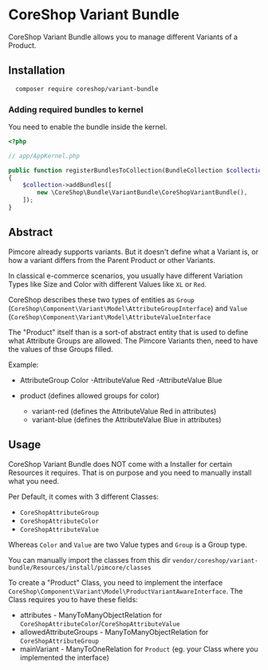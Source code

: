 # CoreShop Variant Bundle

CoreShop Variant Bundle allows you to manage different Variants of a Product.

## Installation
```bash
  composer require coreshop/variant-bundle
```

### Adding required bundles to kernel
You need to enable the bundle inside the kernel.

```php
<?php

// app/AppKernel.php

public function registerBundlesToCollection(BundleCollection $collection)
{
    $collection->addBundles([
        new \CoreShop\Bundle\VariantBundle\CoreShopVariantBundle(),
    ]);
}
```

## Abstract
Pimcore already supports variants. But it doesn't define what a Variant is, or how a variant differs from the Parent Product or other Variants.

In classical e-commerce scenarios, you usually have different Variation Types like Size and Color with different Values like `XL` or `Red`.

CoreShop describes these two types of entities as `Group` (`CoreShop\Component\Variant\Model\AttributeGroupInterface`) and `Value` (`CoreShop\Component\Variant\Model\AttributeValueInterface`

The "Product" itself than is a sort-of abstract entity that is used to define what Attribute Groups are allowed. The Pimcore Variants then, need to have the values of thse Groups filled.

Example:

 - AttributeGroup Color
   -AttributeValue Red
   -AttributeValue Blue

 - product (defines allowed groups for color)
   - variant-red (defines the AttributeValue Red in attributes)
   - variant-blue (defines the AttributeValue Blue in attributes)

## Usage
CoreShop Variant Bundle does NOT come with a Installer for certain Resources it requires. That is on purpose and you need to manually install what you need.

Per Default, it comes with 3 different Classes:

 - `CoreShopAttributeGroup`
 - `CoreShopAttributeColor`
 - `CoreShopAttributeValue`

Whereas `Color` and `Value` are two Value types and `Group` is a Group type.

You can manually import the classes from this dir ```vendor/coreshop/variant-bundle/Resources/install/pimcore/classes```

To create a "Product" Class, you need to implement the interface ```CoreShop\Component\Variant\Model\ProductVariantAwareInterface```. The Class requires you to have these fields:

 - attributes - ManyToManyObjectRelation for `CoreShopAttributeColor`/`CoreShopAttributeValue`
 - allowedAttributeGroups - ManyToManyObjectRelation for `CoreShopAttributeGroup`
 - mainVariant - ManyToOneRelation for `Product` (eg. your Class where you implemented the interface)

